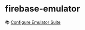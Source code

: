 # firebase-emulator

📚 [Configure Emulator Suite](https://firebase.google.com/docs/emulator-suite/install_and_configure)
